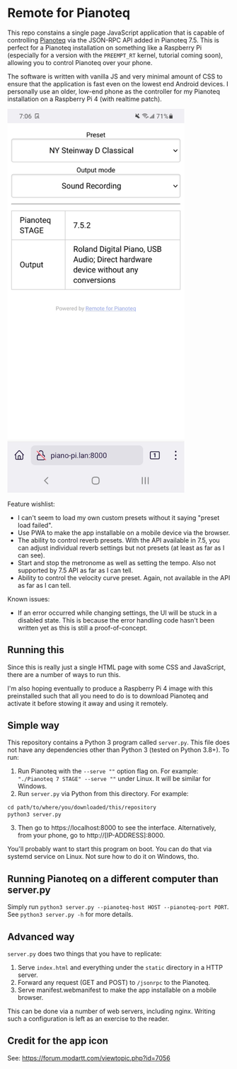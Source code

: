 Remote for Pianoteq
===================

This repo constains a single page JavaScript application that is capable of
controlling [Pianoteq](https://www.modartt.com/pianoteq) via the JSON-RPC API
added in Pianoteq 7.5. This is perfect for a Pianoteq installation on something
like a Raspberry Pi (especially for a version with the `PREEMPT_RT` kernel,
tutorial coming soon), allowing you to control Pianoteq over your phone.

The software is written with vanilla JS and very minimal amount of CSS to
ensure that the application is fast even on the lowest end Android devices. I
personally use an older, low-end phone as the controller for my Pianoteq
installation on a Raspberry Pi 4 (with realtime patch).

<img width="400" alt="" src="remote-for-pianoteq.jpg">

Feature wishlist:

- I can't seem to load my own custom presets without it saying "preset load
  failed".
- Use PWA to make the app installable on a mobile device via the browser.
- The ability to control reverb presets. With the API available in 7.5, you can
  adjust individual reverb settings but not presets (at least as far as I can
  see).
- Start and stop the metronome as well as setting the tempo. Also not supported
  by 7.5 API as far as I can tell.
- Ability to control the velocity curve preset. Again, not available in the API
  as far as I can tell.

Known issues:

- If an error occurred while changing settings, the UI will be stuck in a
  disabled state. This is because the error handling code hasn't been written
  yet as this is still a proof-of-concept.

Running this
------------

Since this is really just a single HTML page with some CSS and JavaScript,
there are a number of ways to run this. 

I'm also hoping eventually to produce a Raspberry Pi 4 image with this
preinstalled such that all you need to do is to download Pianoteq and activate
it before stowing it away and using it remotely.

Simple way
----------

This repository contains a Python 3 program called `server.py`. This file does
not have any dependencies other than Python 3 (tested on Python 3.8+). To run:

1. Run Pianoteq with the `--serve ""` option flag on. For example: `"./Pianoteq
   7 STAGE" --serve ""` under Linux. It will be similar for Windows.
2. Run `server.py` via Python from this directory. For example: 

```
cd path/to/where/you/downloaded/this/repository
python3 server.py
```

3. Then go to https://localhost:8000 to see the interface. Alternatively, from
   your phone, go to http://[IP-ADDRESS]:8000.

You'll probably want to start this program on boot. You can do that via systemd
service on Linux. Not sure how to do it on Windows, tho.

Running Pianoteq on a different computer than server.py
-------------------------------------------------------

Simply run `python3 server.py --pianoteq-host HOST --pianoteq-port PORT`. See
`python3 server.py -h` for more details.

Advanced way
------------

`server.py` does two things that you have to replicate:

1. Serve `index.html` and everything under the `static` directory in a HTTP
   server.
2. Forward any request (GET and POST) to `/jsonrpc` to the Pianoteq.
3. Serve manifest.webmanifest to make the app installable on a mobile browser.

This can be done via a number of web servers, including nginx. Writing such a
configuration is left as an exercise to the reader.

Credit for the app icon
-----------------------

See: https://forum.modartt.com/viewtopic.php?id=7056

